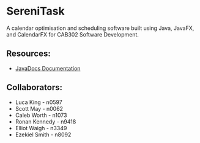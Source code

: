 # SereniTask

A calendar optimisation and scheduling software built using Java, JavaFX, and CalendarFX for CAB302 Software Development. 

## Resources:
- [JavaDocs Documentation](https://secret302.github.io/cab302/)

## Collaborators:  
- Luca King - n0597  
- Scott May - n0062  
- Caleb Worth - n1073  
- Ronan Kennedy - n9418  
- Elliot Waigh - n3349   
- Ezekiel Smith - n8092  
